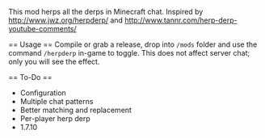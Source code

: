 This mod herps all the derps in Minecraft chat. Inspired by <http://www.jwz.org/herpderp/> and <http://www.tannr.com/herp-derp-youtube-comments/>

== Usage ==
Compile or grab a release, drop into `/mods` folder and use the command `/herpderp` in-game to toggle. This does not affect server chat; only you will see the effect.

== To-Do ==

* Configuration
* Multiple chat patterns
* Better matching and replacement
* Per-player herp derp
* 1.7.10